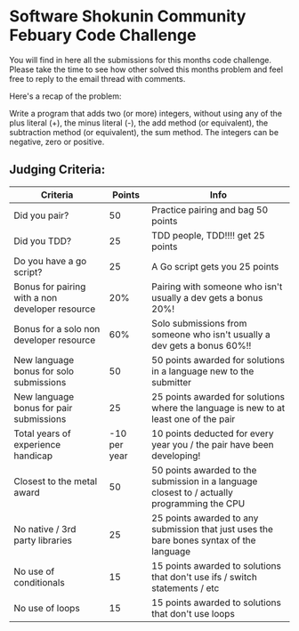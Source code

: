 # Software Shokunin Community Febuary Code Challenge

You will find in here all the submissions for this months code challenge.  Please take the time to see how other solved this months problem and feel free to reply to the email thread with comments.

Here's a recap of the problem:

Write a program that adds two (or more) integers, without using any of the plus literal (+), the minus literal (-), the add method (or equivalent), the subtraction method (or equivalent), the sum method. The integers can be negative, zero or positive.

Judging Criteria:
-----
| Criteria  | Points  | Info  |
|---        |---      |---    |
|Did you pair?| 50| Practice pairing and bag 50 points|
| Did you TDD?| 25| TDD people, TDD!!!! get 25 points|
| Do you have a go script?| 25| A Go script gets you 25 points|
| Bonus for pairing with a non developer resource| 20%| Pairing with someone who isn't usually a dev gets a bonus 20%!|
| Bonus for a solo non developer resource| 60%| Solo submissions from someone who isn't usually a dev gets a bonus 60%!!|
| New language bonus for solo submissions| 50| 50 points awarded for solutions in a language new to the submitter|
| New language bonus for pair submissions| 25| 25 points awarded for solutions where the language is new to at least one of the pair|
| Total years of experience handicap| -10 per year| 10 points deducted for every year you / the pair have been developing!|
| Closest to the metal award| 50| 50 points awarded to the submission in a language closest to / actually programming the CPU|
| No native / 3rd party libraries| 25| 25 points awarded to any submission that just uses the bare bones syntax of the language|
| No use of conditionals| 15| 15 points awarded to solutions that don't use ifs / switch statements / etc|
| No use of loops| 15| 15 points awarded to solutions that don't use loops|
